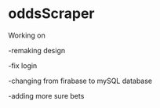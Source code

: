 # oddsScraper



Working on

 -remaking design 
 
 -fix login 
 
 -changing from firabase to mySQL database 
 
 -adding more sure bets
